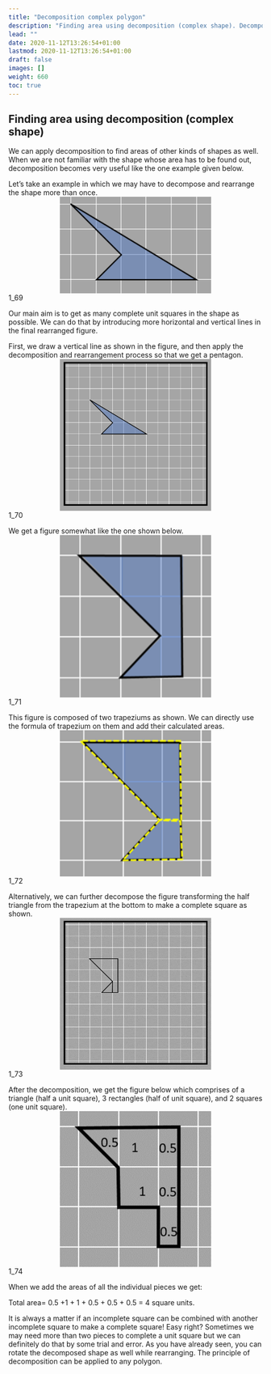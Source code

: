 ```yaml
---
title: "Decomposition complex polygon"
description: "Finding area using decomposition (complex shape). Decomposition is a useful method to find the area of unfamiliar shapes."
lead: ""
date: 2020-11-12T13:26:54+01:00
lastmod: 2020-11-12T13:26:54+01:00
draft: false
images: []
weight: 660
toc: true
---
```

## Finding area using decomposition (complex shape)


We can apply decomposition to find areas of other kinds of shapes as well. When we are not familiar with the shape whose area has to be found out, decomposition becomes very useful like the one example given below. 


Let’s take an example in which we may have to decompose and rearrange the shape more than once. 
<img src="1_69_complex_quadrilateral.png" width="300" style="display: block; margin: 0 auto;">
1_69



Our main aim is to get as many complete unit squares in the shape as possible. We can do that by introducing more horizontal and vertical lines in the final rearranged figure. 


First, we draw a vertical line as shown in the figure, and then apply the decomposition and rearrangement process so that we get a pentagon. 
<img src="1_70_complex_quadrilateral_to_pentagon.gif" width="300" style="display: block; margin: 0 auto;">
1_70

 
We get a figure somewhat like the one shown below.
<img src="1_71_pentagon_from_quadrilateral.png" width="300" style="display: block; margin: 0 auto;">
1_71
 
This figure is composed of two trapeziums as shown. We can directly use the formula of trapezium on them and add their calculated areas. 
<img src="1_72_pentagon_into_two_trapeziums.png" width="300" style="display: block; margin: 0 auto;">
1_72



Alternatively, we can further decompose the figure transforming the half triangle from the trapezium at the bottom to make a complete square as shown. 
<img src="1_73_pentagon_to_heptagon.gif" width="300" style="display: block; margin: 0 auto;">
1_73



After the decomposition, we get the figure below which comprises of a triangle (half a unit square), 3 rectangles (half of unit square), and 2 squares (one unit square). 
<img src="1_74_countingsquares_in_heptagon.png" width="300" style="display: block; margin: 0 auto;">
1_74

When we add the areas of all the individual pieces we get:


Total area= 0.5 +1 + 1 + 0.5 + 0.5 + 0.5 = 4 square units. 


It is always a matter if an incomplete square can be combined with another incomplete square to make a complete square! Easy right? Sometimes we may need more than two pieces to complete a unit square but we can definitely do that by some trial and error. As you have already seen, you can rotate the decomposed shape as well while rearranging. The principle of decomposition can be applied to any polygon. 

